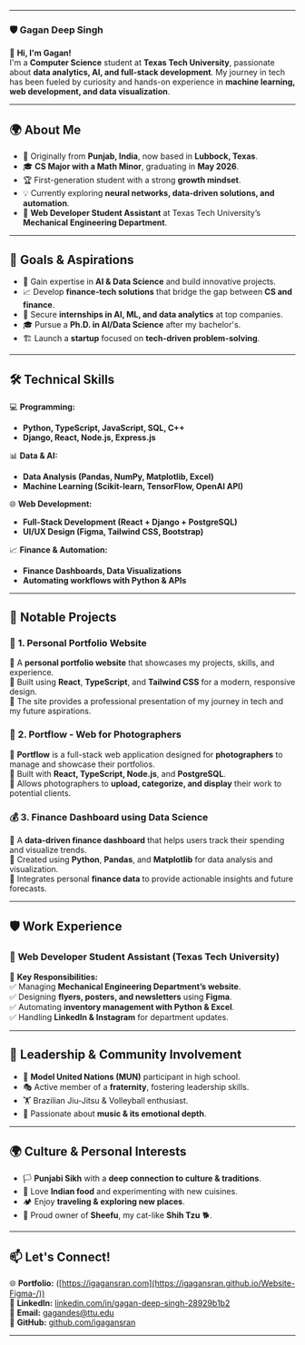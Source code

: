 

---

### **🛡️ Gagan Deep Singh**  

👋 **Hi, I'm Gagan!**  
I'm a **Computer Science** student at **Texas Tech University**, passionate about **data analytics, AI, and full-stack development**. My journey in tech has been fueled by curiosity and hands-on experience in **machine learning, web development, and data visualization**.  

---

## **🌍 About Me**  
- 🏡 Originally from **Punjab, India**, now based in **Lubbock, Texas**.  
- 🎓 **CS Major with a Math Minor**, graduating in **May 2026**.  
- 🏆 First-generation student with a strong **growth mindset**.  
- 💡 Currently exploring **neural networks, data-driven solutions, and automation**.  
- 🏢 **Web Developer Student Assistant** at Texas Tech University’s **Mechanical Engineering Department**.  

---

## **🔭 Goals & Aspirations**  
- 🚀 Gain expertise in **AI & Data Science** and build innovative projects.  
- 📈 Develop **finance-tech solutions** that bridge the gap between **CS and finance**.  
- 🎯 Secure **internships in AI, ML, and data analytics** at top companies.  
- 🎓 Pursue a **Ph.D. in AI/Data Science** after my bachelor's.  
- 🏗️ Launch a **startup** focused on **tech-driven problem-solving**.  

---

## **🛠️ Technical Skills**
💻 **Programming:**  
- **Python, TypeScript, JavaScript, SQL, C++**  
- **Django, React, Node.js, Express.js**  

📊 **Data & AI:**  
- **Data Analysis (Pandas, NumPy, Matplotlib, Excel)**  
- **Machine Learning (Scikit-learn, TensorFlow, OpenAI API)**  

🌐 **Web Development:**  
- **Full-Stack Development (React + Django + PostgreSQL)**  
- **UI/UX Design (Figma, Tailwind CSS, Bootstrap)**  

📈 **Finance & Automation:**  
- **Finance Dashboards, Data Visualizations**  
- **Automating workflows with Python & APIs**  

---

## **📝 Notable Projects**
### 🚀 **1. Personal Portfolio Website**
🔹 A **personal portfolio website** that showcases my projects, skills, and experience.  
🔹 Built using **React**, **TypeScript**, and **Tailwind CSS** for a modern, responsive design.  
🔹 The site provides a professional presentation of my journey in tech and my future aspirations.

### 📸 **2. Portflow - Web for Photographers**
🔹 **Portflow** is a full-stack web application designed for **photographers** to manage and showcase their portfolios.  
🔹 Built with **React, TypeScript, Node.js**, and **PostgreSQL**.  
🔹 Allows photographers to **upload, categorize, and display** their work to potential clients.

### 💰 **3. Finance Dashboard using Data Science**
🔹 A **data-driven finance dashboard** that helps users track their spending and visualize trends.  
🔹 Created using **Python**, **Pandas**, and **Matplotlib** for data analysis and visualization.  
🔹 Integrates personal **finance data** to provide actionable insights and future forecasts.

---

## **🛡️ Work Experience**
### 💼 **Web Developer Student Assistant (Texas Tech University)**
📍 **Key Responsibilities:**  
✅ Managing **Mechanical Engineering Department’s website**.  
✅ Designing **flyers, posters, and newsletters** using **Figma**.  
✅ Automating **inventory management with Python & Excel**.  
✅ Handling **LinkedIn & Instagram** for department updates.  

---

## **🌟 Leadership & Community Involvement**
- 🏅 **Model United Nations (MUN)** participant in high school.  
- 🎭 Active member of a **fraternity**, fostering leadership skills.  
- 🏋️ Brazilian Jiu-Jitsu & Volleyball enthusiast.  
- 🎵 Passionate about **music & its emotional depth**.  

---

## **🌍 Culture & Personal Interests**
- 🏳️ **Punjabi Sikh** with a **deep connection to culture & traditions**.  
- 🍛 Love **Indian food** and experimenting with new cuisines.  
- 🏕️ Enjoy **traveling & exploring new places**.  
- 🐶 Proud owner of **Sheefu**, my cat-like **Shih Tzu** 🐕.  

---

## **📫 Let's Connect!**
🌐 **Portfolio:** ([https://igagansran.com](https://igagansran.github.io/Website-Figma-/))  
🔗 **LinkedIn:** [linkedin.com/in/gagan-deep-singh-28929b1b2]((https://www.linkedin.com/in/gagandeepsingh772/))  
📩 **Email:** gagandes@ttu.edu  
🚀 **GitHub:** [github.com/igagansran](https://github.com/igagansran)  

---
